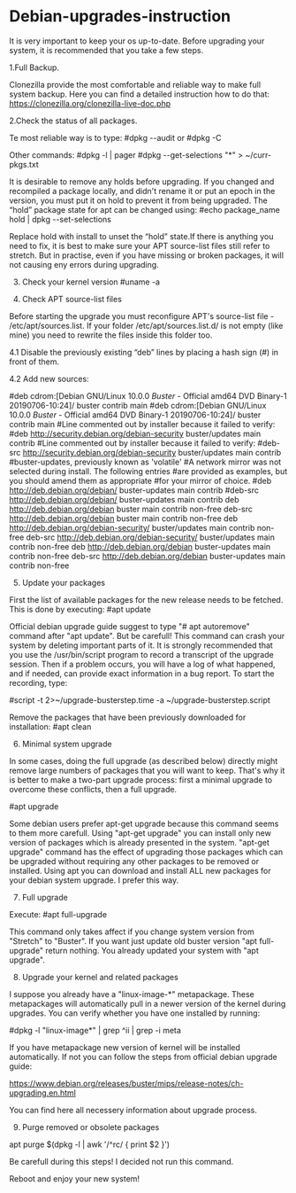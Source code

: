 # Debian-upgrades-instruction

It is very important to keep your os up-to-date. Before upgrading your system, it is recommended that you take a few steps. 

1.Full Backup.

Clonezilla provide the most comfortable and reliable way to make full system backup. 
Here you can find a detailed instruction how to do that: https://clonezilla.org/clonezilla-live-doc.php

2.Check the status of all packages.

Te most reliable way is to type:
#dpkg --audit
or
#dpkg -C

Other commands:
#dpkg -l | pager
#dpkg --get-selections "*" > ~/curr-pkgs.txt

It is desirable to remove any holds before upgrading.  If you changed and recompiled a package locally, and didn't rename it or put an epoch in the version, 
you must put it on hold to prevent it from being upgraded. The “hold” package state for apt can be changed using:
#echo package_name hold | dpkg --set-selections
    
Replace hold with install to unset the “hold” state.If there is anything you need to fix, it is best to make sure your APT source-list files still refer to stretch. 
But in practise, even if you have missing or broken packages, it will not causing eny errors during upgrading.

3. Check your kernel version 
#uname -a

4. Check APT source-list files

Before starting the upgrade you must reconfigure APT's source-list file - /etc/apt/sources.list.  If your folder /etc/apt/sources.list.d/ is not empty (like mine) you need to rewrite the files inside this folder too. 

4.1 Disable the previously existing “deb” lines by placing a hash sign (#) in front of them. 

4.2 Add new sources:

#deb cdrom:[Debian GNU/Linux 10.0.0 _Buster_ - Official amd64 DVD Binary-1 20190706-10:24]/ buster contrib main
#deb cdrom:[Debian GNU/Linux 10.0.0 _Buster_ - Official amd64 DVD Binary-1 20190706-10:24]/ buster contrib main
#Line commented out by installer because it failed to verify:
#deb http://security.debian.org/debian-security buster/updates main contrib
#Line commented out by installer because it failed to verify:
#deb-src http://security.debian.org/debian-security buster/updates main contrib
#buster-updates, previously known as 'volatile'
#A network mirror was not selected during install.  The following entries
#are provided as examples, but you should amend them as appropriate
#for your mirror of choice.
#deb http://deb.debian.org/debian/ buster-updates main contrib
#deb-src http://deb.debian.org/debian/ buster-updates main contrib
deb http://deb.debian.org/debian buster main contrib non-free
deb-src http://deb.debian.org/debian buster main contrib non-free
deb http://deb.debian.org/debian-security/ buster/updates main contrib non-free
deb-src http://deb.debian.org/debian-security/ buster/updates main contrib non-free
deb http://deb.debian.org/debian buster-updates main contrib non-free
deb-src http://deb.debian.org/debian buster-updates main contrib non-free


5. Update your packages

First the list of available packages for the new release needs to be fetched. This is done by executing: 
#apt update

Official debian upgrade guide suggest to type "# apt autoremove" command after "apt update". But be carefull! This command can crash your system by deleting important parts of it. It is strongly recommended that you use the /usr/bin/script program to record a transcript of the upgrade session. Then if a problem occurs, you will have a log of what happened, and if needed, can provide exact information in a bug report. To start the recording, type:

#script -t 2>~/upgrade-busterstep.time -a ~/upgrade-busterstep.script

Remove the packages that have been previously downloaded for installation: 
#apt clean


6. Minimal system upgrade

In some cases, doing the full upgrade (as described below) directly might remove large numbers of packages that you will want to keep. 
That's why it is better to make a two-part upgrade process: first a minimal upgrade to overcome these conflicts, then a full upgrade.

#apt upgrade

Some debian users prefer apt-get upgrade because this command seems to them more carefull. Using "apt-get upgrade" you can install only new version of packages which is already presented in the system.
"apt-get upgrade" command  has the effect of upgrading those packages which can be upgraded without requiring any other packages to be removed or installed. Using apt you can download and install ALL new packages for your debian system upgrade. 
I prefer this way. 

7. Full upgrade

Execute:
#apt full-upgrade

This command only takes affect if you change system version from "Stretch" to "Buster". If you want just update old buster version "apt full-upgrade" return nothing. You already updated your system with "apt upgrade".  
    
8. Upgrade your kernel and related packages

I suppose  you already have a "linux-image-*" metapackage. These metapackages will automatically pull in a newer version of the kernel during upgrades. You can verify whether you have one installed by running:

#dpkg -l "linux-image*" | grep ^ii | grep -i meta

If you have metapackage new version of kernel will be installed automatically. If not you can follow the steps from official debian upgrade guide: 

https://www.debian.org/releases/buster/mips/release-notes/ch-upgrading.en.html

You can find here all necessery information about upgrade process. 


9. Purge removed or obsolete packages

apt purge $(dpkg -l | awk '/^rc/ { print $2 }')

Be carefull during this steps! I decided not run this command. 

Reboot and enjoy your new system!





    






